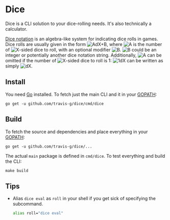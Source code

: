 # Dice

Dice is a CLI solution to your dice-rolling needs. It's also technically a calculator.

[Dice notation][dice-notation] is an algebra-like system for indicating dice rolls in games. Dice rolls are usually given in the form ![AdX+B][tex-AdX+B], where ![A][tex-A] is the number of ![X][tex-X]-sided dice to roll, with an optional modifier ![B][tex-B]. ![B][tex-B] could be an integer or potentially another dice notation string. Additionally, ![A][tex-A] can be omitted if the number of ![X][tex-X]-sided dice to roll is 1: ![1dX][tex-1dX] can be written as simply ![dX][tex-dX].

## Install

You need [Go][golang] installed. To fetch just the main CLI and it in your [GOPATH][gopath]:

```console
go get -u github.com/travis-g/dice/cmd/dice
```

## Build

To fetch the source and dependencies and place everything in your [GOPATH][gopath]:

```console
go get -u github.com/travis-g/dice/...
```

The actual `main` package is defined in `cmd/dice`. To test everything and build the CLI:

```console
make build
```

## Tips

- Alias `dice eval` as `roll` in your shell if you get sick of specifying the subcommand.

  ```sh
  alias roll="dice eval"
  ```

[dice-notation]: https://en.wikipedia.org/wiki/Dice_notation
[dice-reference]: https://wiki.roll20.net/Dice_Reference
[golang]: https://golang.org/
[gopath]: https://golang.org/doc/code.html#GOPATH

[tex-1dX]: https://chart.googleapis.com/chart?cht=tx&chf=bg,s,00000000&chl=%5Ctext%7B1d%7DX
[tex-A]: https://chart.googleapis.com/chart?cht=tx&chf=bg,s,00000000&chl=A
[tex-AdX+B]: https://chart.googleapis.com/chart?cht=tx&chf=bg,s,00000000&chl=A%5Ctext%7Bd%7DX%20%5Cpm%20B
[tex-B]: https://chart.googleapis.com/chart?cht=tx&chf=bg,s,00000000&chl=B
[tex-dX]: https://chart.googleapis.com/chart?cht=tx&chf=bg,s,00000000&chl=%5Ctext%7Bd%7DX
[tex-X]: https://chart.googleapis.com/chart?cht=tx&chf=bg,s,00000000&chl=X
